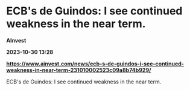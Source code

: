 # ECB's de Guindos: I see continued weakness in the near term.
**AInvest**

**2023-10-30 13:28**

**https://www.ainvest.com/news/ecb-s-de-guindos-i-see-continued-weakness-in-near-term-231010002523c09a8b74b929/**

ECB's de Guindos: I see continued weakness in the near term.